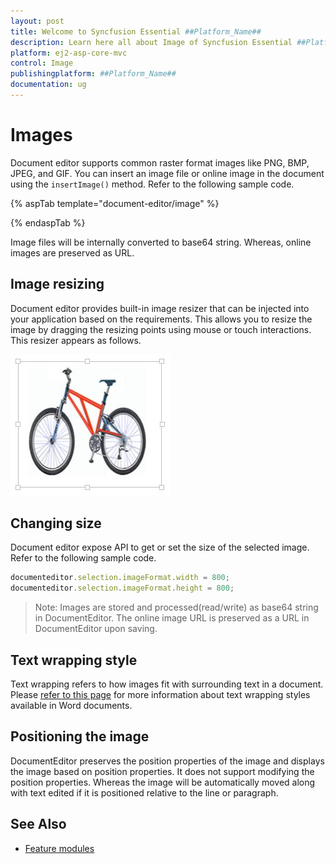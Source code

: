 ```yaml
---
layout: post
title: Welcome to Syncfusion Essential ##Platform_Name##
description: Learn here all about Image of Syncfusion Essential ##Platform_Name## widgets based on HTML5 and jQuery.
platform: ej2-asp-core-mvc
control: Image
publishingplatform: ##Platform_Name##
documentation: ug
---
```



# Images

Document editor supports common raster format images like PNG, BMP, JPEG, and GIF. You can insert an image file or online image in the document using the `insertImage()` method. Refer to the following sample code.

{% aspTab template="document-editor/image" %}

{% endaspTab %}

Image files will be internally converted to base64 string. Whereas, online images are preserved as URL.

## Image resizing

Document editor provides built-in image resizer that can be injected into your application based on the requirements. This allows you to resize the image by dragging the resizing points using mouse or touch interactions. This resizer appears as follows.

![Image](images/image.JPG)

## Changing size

Document editor expose API to get or set the size of the selected image. Refer to the following sample code.

```typescript
documenteditor.selection.imageFormat.width = 800;
documenteditor.selection.imageFormat.height = 800;
```

>Note: Images are stored and processed(read/write) as base64 string in DocumentEditor. The online image URL is preserved as a URL in DocumentEditor upon saving.

## Text wrapping style

Text wrapping refers to how images fit with surrounding text in a document. Please [refer to this page](../document-editor/text-wrapping-style) for more information about text wrapping styles available in Word documents.

## Positioning the image

DocumentEditor preserves the position properties of the image and displays the image based on position properties. It does not support modifying the position properties. Whereas the image will be automatically moved along with text edited if it is positioned relative to the line or paragraph.

## See Also

* [Feature modules](../../document-editor/feature-module/)
